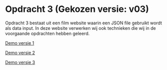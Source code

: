 # Opdracht 3 (Gekozen versie: v03)

Opdracht 3 bestaat uit een film website waarin een JSON file gebruikt wordt als data input. In deze website verwerken wij ook technieken die wij in de voorgaande opdrachten hebben geleerd.

[Demo versie 1](v01/)

[Demo versie 2](v02/)

[Demo versie 3](v03/)